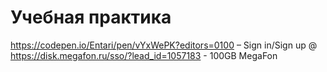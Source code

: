 # Учебная практика
https://codepen.io/Entari/pen/vYxWePK?editors=0100 – Sign in/Sign up
@ https://disk.megafon.ru/sso/?lead_id=1057183 - 100GB MegaFon
